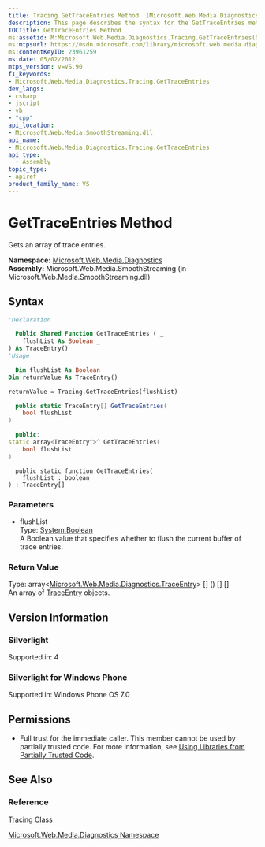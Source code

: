 ```yaml
---
title: Tracing.GetTraceEntries Method  (Microsoft.Web.Media.Diagnostics)
description: This page describes the syntax for the GetTraceEntries method, a Boolean value that specifies whether to flush the current buffer of trace entries.
TOCTitle: GetTraceEntries Method
ms:assetid: M:Microsoft.Web.Media.Diagnostics.Tracing.GetTraceEntries(System.Boolean)
ms:mtpsurl: https://msdn.microsoft.com/library/microsoft.web.media.diagnostics.tracing.gettraceentries(v=VS.90)
ms:contentKeyID: 23961259
ms.date: 05/02/2012
mtps_version: v=VS.90
f1_keywords:
- Microsoft.Web.Media.Diagnostics.Tracing.GetTraceEntries
dev_langs:
- csharp
- jscript
- vb
- "cpp"
api_location:
- Microsoft.Web.Media.SmoothStreaming.dll
api_name:
- Microsoft.Web.Media.Diagnostics.Tracing.GetTraceEntries
api_type:
  - Assembly
topic_type:
- apiref
product_family_name: VS
---
```


# GetTraceEntries Method

Gets an array of trace entries.

**Namespace:**  [Microsoft.Web.Media.Diagnostics](microsoft-web-media-diagnostics-namespace_1.md)  
**Assembly:**  Microsoft.Web.Media.SmoothStreaming (in Microsoft.Web.Media.SmoothStreaming.dll)

## Syntax

```vb
'Declaration

  Public Shared Function GetTraceEntries ( _
    flushList As Boolean _
) As TraceEntry()
'Usage

  Dim flushList As Boolean
Dim returnValue As TraceEntry()

returnValue = Tracing.GetTraceEntries(flushList)
```

```csharp
  public static TraceEntry[] GetTraceEntries(
    bool flushList
)
```

```cpp
  public:
static array<TraceEntry^>^ GetTraceEntries(
    bool flushList
)
```

```jscript
  public static function GetTraceEntries(
    flushList : boolean
) : TraceEntry[]
```

### Parameters

  - flushList  
    Type: [System.Boolean](https://msdn.microsoft.com/library/a28wyd50)  
    A Boolean value that specifies whether to flush the current buffer of trace entries.  

### Return Value

Type: array\<[Microsoft.Web.Media.Diagnostics.TraceEntry](traceentry-class-microsoft-web-media-diagnostics_1.md)\> \[\] () \[\] \[\]  
An array of [TraceEntry](traceentry-class-microsoft-web-media-diagnostics_1.md) objects.  

## Version Information

### Silverlight

Supported in: 4  

### Silverlight for Windows Phone

Supported in: Windows Phone OS 7.0  

## Permissions

  - Full trust for the immediate caller. This member cannot be used by partially trusted code. For more information, see [Using Libraries from Partially Trusted Code](https://msdn.microsoft.com/library/8skskf63).

## See Also

### Reference

[Tracing Class](tracing-class-microsoft-web-media-diagnostics_1.md)

[Microsoft.Web.Media.Diagnostics Namespace](microsoft-web-media-diagnostics-namespace_1.md)
